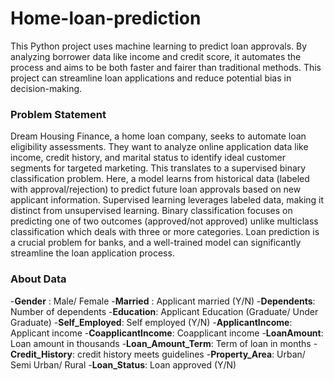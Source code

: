 # Home-loan-prediction

This Python project uses machine learning to predict loan approvals. By analyzing borrower data like income and credit score, it automates the process and aims to be both faster and fairer than traditional methods. This project can streamline loan applications and reduce potential bias in decision-making.

### Problem Statement
Dream Housing Finance, a home loan company, seeks to automate loan eligibility assessments. They want to analyze online application data like income, credit history, and marital status to identify ideal customer segments for targeted marketing. This translates to a supervised binary classification problem. Here, a model learns from historical data (labeled with approval/rejection) to predict future loan approvals based on new applicant information. Supervised learning leverages labeled data, making it distinct from unsupervised learning. Binary classification focuses on predicting one of two outcomes (approved/not approved) unlike multiclass classification which deals with three or more categories. Loan prediction is a crucial problem for banks, and a well-trained model can significantly streamline the loan application process.

### About Data 
-**Gender** : Male/ Female
-**Married** : Applicant married (Y/N)
-**Dependents**: Number of dependents
-**Education**: Applicant Education (Graduate/ Under Graduate)
-**Self_Employed**: Self employed (Y/N)
-**ApplicantIncome**: Applicant income
-**CoapplicantIncome**: Coapplicant income
-**LoanAmount**: Loan amount in thousands
-**Loan_Amount_Term**: Term of loan in months
-**Credit_History**: credit history meets guidelines
-**Property_Area**: Urban/ Semi Urban/ Rural
-**Loan_Status**: Loan approved (Y/N)






